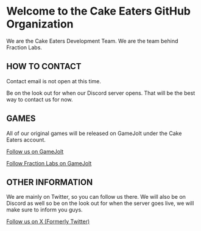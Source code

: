# Welcome to the Cake Eaters GitHub Organization

We are the Cake Eaters Development Team. We are the team behind Fraction Labs.

## HOW TO CONTACT

Contact email is not open at this time.

Be on the look out for when our Discord server opens. That will be the best way to contact us for now.

## GAMES


All of our original games will be released on GameJolt under the Cake Eaters account.

[Follow us on GameJolt](https://gamejolt.com/@CakeEaters)

[Follow Fraction Labs on GameJolt](https://gamejolt.com/games/fraction-labs/966686)

## OTHER INFORMATION
We are mainly on Twitter, so you can follow us there.
We will also be on Discord as well so be on the look out for when the server goes live, we will make sure to inform you guys.


[Follow us on X (Formerly Twitter)](https://x.com/cake_eaters_dev)
